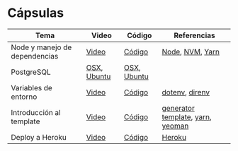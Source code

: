 # Cápsulas

| Tema | Video | Código | Referencias |
|-------|-------|--------------|--------|
| Node y manejo de dependencias | [Video](https://drive.google.com/file/d/1DwAJ-9YSvp2DmE7ztKEHt0i5xhrF4BO2/view?usp=sharing) | [Código](./cápsula_1) | [Node](https://nodejs.org/es/), [NVM](https://github.com/nvm-sh/nvm), [Yarn](https://yarnpkg.com/) |
| PostgreSQL | [OSX](https://drive.google.com/file/d/1flEsuwZi4KEplvODpZNMwcF0tpVbfOwL/view?usp=sharing), [Ubuntu](https://drive.google.com/file/d/1XYLzMbhYtv_fahRV1OkFBewVUgDiwypO/view?usp=sharing) | [OSX](./cápsula_2/osx), [Ubuntu](./cápsula_2/ubuntu) | |
| Variables de entorno | [Video](https://drive.google.com/file/d/1_0A99H8FML68gLKSRhMPyLRiUb0iUDBm/view?usp=sharing) | [Código](./cápsula_3) | [dotenv](https://www.npmjs.com/package/dotenv), [direnv](https://direnv.net/) |
| Introducción al template | [Video](https://drive.google.com/file/d/1gWmIK0MJz624SOWCv7_yMyu5NIXF2l1U/view?usp=sharing) | [Código](./cápsula_4) | [generator template](https://github.com/IIC2513/generator-template), [yarn](https://yarnpkg.com/), [yeoman](https://yeoman.io/) |
| Deploy a Heroku | [Video](https://drive.google.com/file/d/1sOunfKmzyBwNkda45eAWxLy1a2WTxRtC/view?usp=sharing) | [Código](./cápsula_5) | [Heroku](https://devcenter.heroku.com/)|
